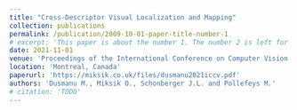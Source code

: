 ```yaml
---
title: "Cross-Descriptor Visual Localization and Mapping"
collection: publications
permalink: /publication/2009-10-01-paper-title-number-1
# excerpt: 'This paper is about the number 1. The number 2 is left for future work.'
date: 2021-11-01
venue: 'Proceedings of the International Conference on Computer Vision (ICCV)'
location: 'Montreal, Canada'
paperurl: 'https://miksik.co.uk/files/dusmanu2021iccv.pdf'
authors: 'Dusmanu M., Miksik O., Schonberger J.L. and Pollefeys M.'
# citation: 'TODO'
---
```

